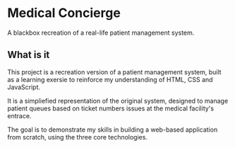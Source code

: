 # Medical Concierge

A blackbox recreation of a real-life patient management system.

## What is it

This project is a recreation version of a patient management system, built as a learning exersie to reinforce my understanding of HTML, CSS and JavaScript.

It is a simpliefied representation of the original system, designed to manage patient queues based on ticket numbers issues at the medical facility's entrace.

The goal is to demonstrate my skills in building a web-based application from scratch, using the three core technologies.
